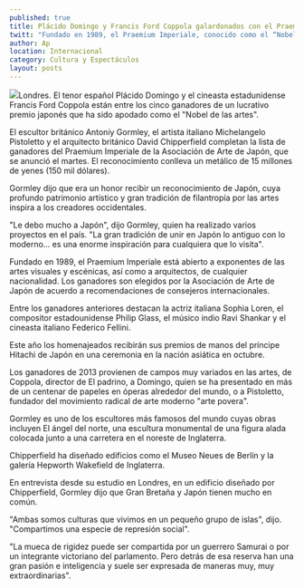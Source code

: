 ```yaml
---
published: true
title: Plácido Domingo y Francis Ford Coppola galardonados con el Praemium Imperiale
twitt: "Fundado en 1989, el Praemium Imperiale, conocido como el “Nobel de las artes”, está abierto a exponentes de las artes visuales y escénicas, así como a arquitectos, de cualquier nacionalidad."
author: Ap
location: Internacional
category: Cultura y Espectáculos
layout: posts
---
```


![](http://i.imgur.com/wOHgjsim.jpg)Londres. El tenor español Plácido Domingo y el cineasta estadunidense Francis Ford Coppola están entre los cinco ganadores de un lucrativo premio japonés que ha sido apodado como el "Nobel de las artes".

El escultor británico Antoniy Gormley, el artista italiano Michelangelo Pistoletto y el arquitecto británico David Chipperfield completan la lista de ganadores del Praemium Imperiale de la Asociación de Arte de Japón, que se anunció el martes. El reconocimiento conlleva un metálico de 15 millones de yenes (150 mil dólares).

Gormley dijo que era un honor recibir un reconocimiento de Japón, cuya profundo patrimonio artístico y gran tradición de filantropía por las artes inspira a los creadores occidentales.

"Le debo mucho a Japón", dijo Gormley, quien ha realizado varios proyectos en el país. "La gran tradición de unir en Japón lo antiguo con lo moderno... es una enorme inspiración para cualquiera que lo visita".

Fundado en 1989, el Praemium Imperiale está abierto a exponentes de las artes visuales y escénicas, así como a arquitectos, de cualquier nacionalidad. Los ganadores son elegidos por la Asociación de Arte de Japón de acuerdo a recomendaciones de consejeros internacionales.

Entre los ganadores anteriores destacan la actriz italiana Sophia Loren, el compositor estadounidense Philip Glass, el músico indio Ravi Shankar y el cineasta italiano Federico Fellini.

Este año los homenajeados recibirán sus premios de manos del príncipe Hitachi de Japón en una ceremonia en la nación asiática en octubre.

Los ganadores de 2013 provienen de campos muy variados en las artes, de Coppola, director de El padrino, a Domingo, quien se ha presentado en más de un centenar de papeles en óperas alrededor del mundo, o a Pistoletto, fundador del movimiento radical de arte moderno "arte povera".

Gormley es uno de los escultores más famosos del mundo cuyas obras incluyen El ángel del norte, una escultura monumental de una figura alada colocada junto a una carretera en el noreste de Inglaterra.

Chipperfield ha diseñado edificios como el Museo Neues de Berlín y la galería Hepworth Wakefield de Inglaterra.

En entrevista desde su estudio en Londres, en un edificio diseñado por Chipperfield, Gormley dijo que Gran Bretaña y Japón tienen mucho en común.

"Ambas somos culturas que vivimos en un pequeño grupo de islas", dijo. "Compartimos una especie de represión social".

"La mueca de rigidez puede ser compartida por un guerrero Samurai o por un integrante victoriano del parlamento. Pero detrás de esa reserva han una gran pasión e inteligencia y suele ser expresada de maneras muy, muy extraordinarias".
